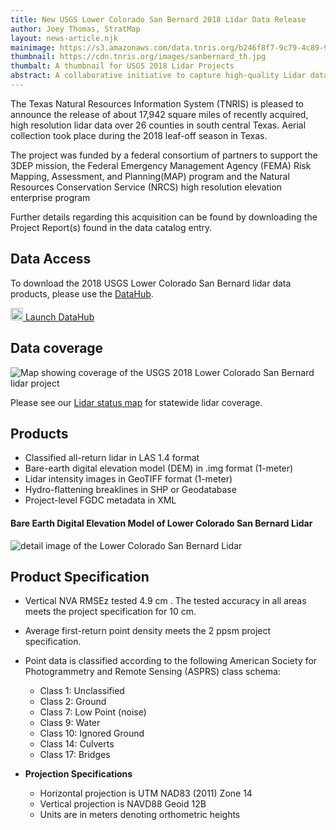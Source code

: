 ```yaml
---
title: New USGS Lower Colorado San Bernard 2018 Lidar Data Release
author: Joey Thomas, StratMap
layout: news-article.njk
mainimage: https://s3.amazonaws.com/data.tnris.org/b246f8f7-9c79-4c89-91f7-9c7f44955fca/assets/2207731f-4d4c-494e-b9a3-cdadecb331b3.jpg
thumbnail: https://cdn.tnris.org/images/sanbernard_th.jpg
thumbalt: A thumbnail for USGS 2018 Lidar Projects
abstract: A collaborative initiative to capture high-quality Lidar data for portions of Western areas of South Central Texas.
---
```


The Texas Natural Resources Information System (TNRIS) is pleased to announce the release of about 17,942 square miles of recently acquired, high resolution lidar data over 26 counties in south central Texas. Aerial collection took place during the 2018 leaf-off season in Texas.

The project was funded by a federal consortium of partners to support the 3DEP mission, the Federal Emergency Management Agency (FEMA) Risk Mapping, Assessment, and Planning(MAP) program and the Natural Resources Conservation Service (NRCS) high resolution elevation enterprise program

Further details regarding this acquisition can be found by downloading the Project Report(s) found in the data catalog entry.

## Data Access

<p>To download the 2018 USGS Lower Colorado San Bernard lidar data products, please use the <a href="https://data.tnris.org/collection/b246f8f7-9c79-4c89-91f7-9c7f44955fca">DataHub</a>.</p>

<a class="btn btn-lg btn-tnris" href="https://data.tnris.org/collection/b246f8f7-9c79-4c89-91f7-9c7f44955fca"><img style="width: 20px; margin-bottom: 0 !important;" src="https://cdn.tnris.org/images/baseline_view_comfy_white_36dp.png" alt="Launch DataHub icon"> Launch DataHub</a>

## Data coverage

<img src="https://cdn.tnris.org/images/lcb_coveragemap.jpg" class="img-fluid" alt="Map showing coverage of the USGS 2018 Lower Colorado San Bernard lidar project">

Please see our [Lidar status map](https://tnris-twdb.carto.com/u/tnris-sm/builder/a5dfc759-9a90-4acd-a8d1-57d521c7e1fe/public_map) for statewide lidar coverage.

## Products

- Classified all-return lidar in LAS 1.4 format
- Bare-earth digital elevation model (DEM) in .img format (1-meter)
- Lidar intensity images in GeoTIFF format (1-meter)
- Hydro-flattening breaklines in SHP or Geodatabase
- Project-level FGDC metadata in XML

#### Bare Earth Digital Elevation Model of Lower Colorado San Bernard Lidar

<img class="img-fluid" src="https://s3.amazonaws.com/data.tnris.org/b246f8f7-9c79-4c89-91f7-9c7f44955fca/assets/587cf3fe-c28f-4d2e-82c3-ee4d1586f10c.jpg" alt="detail image of the Lower Colorado San Bernard Lidar">

## Product Specification

- Vertical NVA RMSEz tested 4.9 cm . The tested accuracy in all areas meets the project specification for 10 cm.
- Average first-return point density meets the 2 ppsm project specification.
- Point data is classified according to the following American Society for Photogrammetry and Remote Sensing (ASPRS) class schema:

  - Class 1: Unclassified
  - Class 2: Ground
  - Class 7: Low Point (noise)
  - Class 9: Water
  - Class 10: Ignored Ground
  - Class 14: Culverts
  - Class 17: Bridges

- **Projection Specifications**
  - Horizontal projection is UTM NAD83 (2011) Zone 14
  - Vertical projection is NAVD88 Geoid 12B
  - Units are in meters denoting orthometric heights
